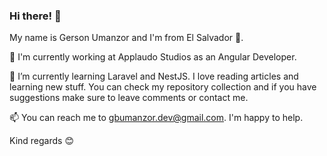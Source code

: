 ### Hi there! 👋

My name is Gerson Umanzor and I'm from El Salvador 💙.

🔭 I'm currently working at Applaudo Studios as an Angular Developer.

🌱 I’m currently learning Laravel and NestJS. I love reading articles and learning new stuff. You can check my repository collection and if you have suggestions make sure to leave comments or contact me.

📫 You can reach me to gbumanzor.dev@gmail.com. I'm happy to help. 

Kind regards 😊

<!--
**gbumanzor/gbumanzor** is a ✨ _special_ ✨ repository because its `README.md` (this file) appears on your GitHub profile.

Here are some ideas to get you started:

- 🔭 I’m currently working on ...
- 🌱 I’m currently learning ...
- 👯 I’m looking to collaborate on ...
- 🤔 I’m looking for help with ...
- 💬 Ask me about ...
- 📫 How to reach me: ...
- 😄 Pronouns: ...
- ⚡ Fun fact: ...
-->
